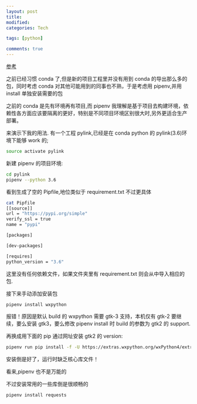 ```yaml
---
layout: post
title:
modified:
categories: Tech

tags: [python]

comments: true
---
```


[参考](https://farer.org/2018/01/16/pipenv-notes/)

之前已经习惯 conda 了,但是新的项目工程里并没有用到 conda 的导出那么多的包，同时考虑 conda 对其他可能用到的同事也不熟，于是考虑用 pipenv,并用 install 单独安装需要的包

之前的 conda 是先有环境再有项目,而 pipenv 我理解是基于项目去构建环境，依赖性各方面应该要隔离的更好，特别是不同项目环境区别很大时,另外更适合生产部署。

来演示下我的用法.
有一个工程 pylink,已经是在 conda python 的 pylink(3.6)环境下能够 work 的;

```sh
source activate pylink
```

新建 pipenv 的项目环境:

```sh
cd pylink
pipenv --python 3.6
```

看到生成了空的 Pipfile,地位类似于 requirement.txt 不过更具体

```sh
cat Pipfile
[[source]]
url = "https://pypi.org/simple"
verify_ssl = true
name = "pypi"

[packages]

[dev-packages]

[requires]
python_version = "3.6"

```

这里没有任何依赖文件，如果文件夹里有 requirement.txt 则会从中导入相应的包.

接下来手动添加安装包

```sh
pipenv install wxpython
```

报错！原因是默认 build 的 wxpython 需要 gtk-3 支持，本机仅有 gtk-2
要继续，要么安装 gtk3，要么修改 pipenv install 时 build 的参数为 gtk2 的 support.

再换成用下面的 pip 通过网址安装 gtk2 的 version:

```sh
pipenv run pip install -f -U https://extras.wxpython.org/wxPython4/extras/linux/gtk2/ubuntu-16.04/wxPython-4.0.3-cp36-cp36m-linux_x86_64.whl
```

安装倒是好了，运行时缺乏核心库文件！

看来,pipenv 也不是万能的

不过安装常用的一些库倒是很顺畅的

```sh
pipenv install requests
```
